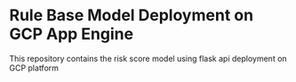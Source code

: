 # Rule Base Model Deployment on GCP App Engine
This repository contains the risk score model using flask api deployment on GCP platform
